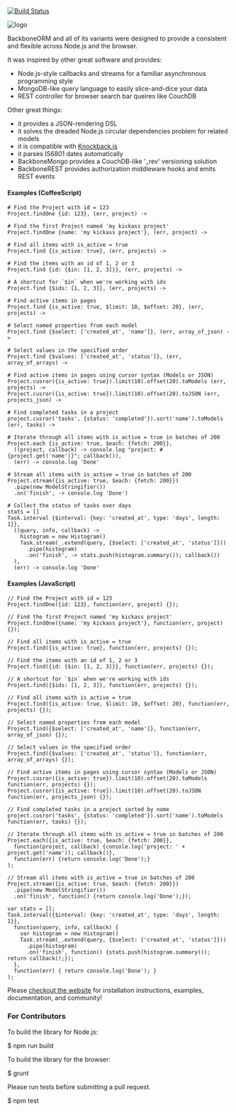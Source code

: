 [![Build Status](https://secure.travis-ci.org/vidigami/backbone-orm.png)](http://travis-ci.org/vidigami/backbone-orm)

![logo](https://github.com/vidigami/backbone-orm/raw/master/media/logo.png)

BackboneORM and all of its variants were designed to provide a consistent and flexible across Node.js and the browser.

It was inspired by other great software and provides:

* Node.js-style callbacks and streams for a familiar asynchronous programming style
* MongoDB-like query language to easily slice-and-dice your data
* REST controller for browser search bar queires like CouchDB

Other great things:

* it provides a JSON-rendering DSL
* it solves the dreaded Node.js circular dependencies problem for related models
* it is compatible with [Knockback.js](http://kmalakoff.github.io/knockback/)
* it parses IS6801 dates automatically
* BackboneMongo provides a CouchDB-like '_rev' versioning solution
* BackboneREST provides authorization middleware hooks and emits REST events


#### Examples (CoffeeScript)

```
# Find the Project with id = 123
Project.findOne {id: 123}, (err, project) ->

# Find the first Project named 'my kickass project'
Project.findOne {name: 'my kickass project'}, (err, project) ->

# Find all items with is_active = true
Project.find {is_active: true}, (err, projects) ->

# Find the items with an id of 1, 2 or 3
Project.find {id: {$in: [1, 2, 3]}}, (err, projects) ->

# A shortcut for `$in` when we're working with ids
Project.find {$ids: [1, 2, 3]}, (err, projects) ->

# Find active items in pages
Project.find {is_active: true, $limit: 10, $offset: 20}, (err, projects) ->

# Select named properties from each model
Project.find {$select: ['created_at', 'name']}, (err, array_of_json) ->

# Select values in the specified order
Project.find {$values: ['created_at', 'status']}, (err, array_of_arrays) ->

# Find active items in pages using cursor syntax (Models or JSON)
Project.cusror({is_active: true}).limit(10).offset(20).toModels (err, projects) ->
Project.cusror({is_active: true}).limit(10).offset(20).toJSON (err, projects_json) ->

# Find completed tasks in a project
project.cusror('tasks', {status: 'completed'}).sort('name').toModels (err, tasks) ->

# Iterate through all items with is_active = true in batches of 200
Project.each {is_active: true, $each: {fetch: 200}},
  ((project, callback) -> console.log "project: #{project.get('name')}"; callback()),
  (err) -> console.log 'Done'

# Stream all items with is_active = true in batches of 200
Project.stream({is_active: true, $each: {fetch: 200}})
  .pipe(new ModelStringifier())
  .on('finish', -> console.log 'Done')

# Collect the status of tasks over days
stats = []
Task.interval {$interval: {key: 'created_at', type: 'days', length: 1}},
  ((query, info, callback) ->
    histogram = new Histogram()
    Task.stream(_.extend(query, {$select: ['created_at', 'status']}))
      .pipe(histogram)
      .on('finish', -> stats.push(histogram.summary()); callback())
  ),
  (err) -> console.log 'Done'
```

#### Examples (JavaScript)

```
// Find the Project with id = 123
Project.findOne({id: 123}, function(err, project) {});

// Find the first Project named 'my kickass project'
Project.findOne({name: 'my kickass project'}, function(err, project) {});

// Find all items with is_active = true
Project.find({is_active: true}, function(err, projects) {});

// Find the items with an id of 1, 2 or 3
Project.find({id: {$in: [1, 2, 3]}}, function(err, projects) {});

// A shortcut for `$in` when we're working with ids
Project.find({$ids: [1, 2, 3]}, function(err, projects) {});

// Find all items with is_active = true
Project.find({is_active: true, $limit: 10, $offset: 20}, function(err, projects) {});

// Select named properties from each model
Project.find({$select: ['created_at', 'name']}, function(err, array_of_json) {});

// Select values in the specified order
Project.find({$values: ['created_at', 'status']}, function(err, array_of_arrays) {});

// Find active items in pages using cursor syntax (Models or JSON)
Project.cusror({is_active: true}).limit(10).offset(20).toModels function(err, projects) {});
Project.cusror({is_active: true}).limit(10).offset(20).toJSON function(err, projects_json) {});

// Find completed tasks in a project sorted by name
project.cusror('tasks', {status: 'completed'}).sort('name').toModels function(err, tasks) {});

// Iterate through all items with is_active = true in batches of 200
Project.each({is_active: true, $each: {fetch: 200}},
  function(project, callback) {console.log('project: ' + project.get('name')); callback()},
  function(err) {return console.log('Done');}
);

// Stream all items with is_active = true in batches of 200
Project.stream({is_active: true, $each: {fetch: 200}})
  .pipe(new ModelStringifier())
  .on('finish', function() {return console.log('Done');});

var stats = [];
Task.interval({$interval: {key: 'created_at', type: 'days', length: 1}},
  function(query, info, callback) {
    var histogram = new Histogram()
    Task.stream(_.extend(query, {$select: ['created_at', 'status']}))
      .pipe(histogram)
      .on('finish', function() {stats.push(histogram.summary()); return callback();});
  },
  function(err) { return console.log('Done'); }
);
```


Please [checkout the website](http://vidigami.github.io/backbone-orm/) for installation instructions, examples, documentation, and community!


### For Contributors

To build the library for Node.js:

  $ npm run build

To build the library for the browser:

  $ grunt

Please run tests before submitting a pull request.

  $ npm test
